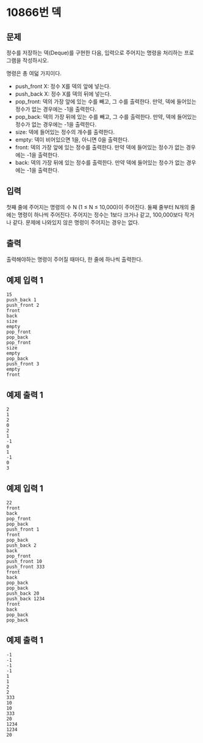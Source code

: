 # 10866번 덱

## 문제
정수를 저장하는 덱(Deque)를 구현한 다음, 입력으로 주어지는 명령을 처리하는 프로그램을 작성하시오.

명령은 총 여덟 가지이다.

- push_front X: 정수 X를 덱의 앞에 넣는다.
- push_back X: 정수 X를 덱의 뒤에 넣는다.
- pop_front: 덱의 가장 앞에 있는 수를 빼고, 그 수를 출력한다. 만약, 덱에 들어있는 정수가 없는 경우에는 -1을 출력한다.
- pop_back: 덱의 가장 뒤에 있는 수를 빼고, 그 수를 출력한다. 만약, 덱에 들어있는 정수가 없는 경우에는 -1을 출력한다.
- size: 덱에 들어있는 정수의 개수를 출력한다.
- empty: 덱이 비어있으면 1을, 아니면 0을 출력한다.
- front: 덱의 가장 앞에 있는 정수를 출력한다. 만약 덱에 들어있는 정수가 없는 경우에는 -1을 출력한다.
- back: 덱의 가장 뒤에 있는 정수를 출력한다. 만약 덱에 들어있는 정수가 없는 경우에는 -1을 출력한다.

## 입력
첫째 줄에 주어지는 명령의 수 N (1 ≤ N ≤ 10,000)이 주어진다. 둘째 줄부터 N개의 줄에는 명령이 하나씩 주어진다. 주어지는 정수는 1보다 크거나 같고, 100,000보다 작거나 같다. 문제에 나와있지 않은 명령이 주어지는 경우는 없다.

## 출력
출력해야하는 명령이 주어질 때마다, 한 줄에 하나씩 출력한다.

## 예제 입력 1
	15
	push_back 1
	push_front 2
	front
	back
	size
	empty
	pop_front
	pop_back
	pop_front
	size
	empty
	pop_back
	push_front 3
	empty
	front
  
## 예제 출력 1
	2
	1
	2
	0
	2
	1
	-1
	0
	1
	-1
	0
	3
	
## 예제 입력 1
	22
	front
	back
	pop_front
	pop_back
	push_front 1
	front
	pop_back
	push_back 2
	back
	pop_front
	push_front 10
	push_front 333
	front
	back
	pop_back
	pop_back
	push_back 20
	push_back 1234
	front
	back
	pop_back
	pop_back
  
## 예제 출력 1
	-1
	-1
	-1
	-1
	1
	1
	2
	2
	333
	10
	10
	333
	20
	1234
	1234
	20